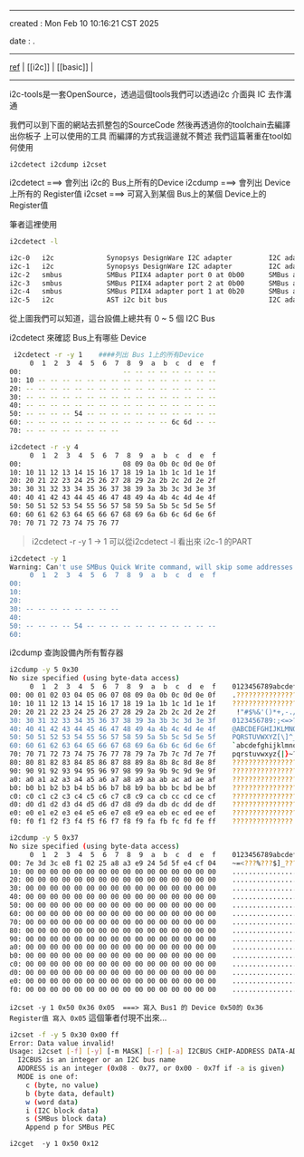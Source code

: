 -------------------------------------------------------------------------------
created	:	Mon Feb 10 10:16:21 CST 2025

date	:	.

-------------------------------------------------------------------------------
[ref](https://b8807053.pixnet.net/blog/post/347698301)
| [[i2c]] | [[basic]] |

-------------------------------------------------------------------------------
i2c-tools是一套OpenSource，透過這個tools我們可以透過i2c 介面與 IC 去作溝通

我們可以到下面的網站去抓整包的SourceCode 然後再透過你的toolchain去編譯出你板子
上可以使用的工具 而編譯的方式我這邊就不贅述 我們這篇著重在tool如何使用

`i2cdetect i2cdump i2cset`

i2cdetect  ===> 會列出 i2c的 Bus上所有的Device
i2cdump   ===> 會列出 Device上所有的 Register值
i2cset       ===> 可寫入到某個 Bus上的某個 Device上的 Register值

筆者這裡使用

```bash			================start================
i2cdetect -l

i2c-0   i2c             Synopsys DesignWare I2C adapter         I2C adapter
i2c-1   i2c             Synopsys DesignWare I2C adapter         I2C adapter
i2c-2   smbus           SMBus PIIX4 adapter port 0 at 0b00      SMBus adapter
i2c-3   smbus           SMBus PIIX4 adapter port 2 at 0b00      SMBus adapter
i2c-4   smbus           SMBus PIIX4 adapter port 1 at 0b20      SMBus adapter
i2c-5   i2c             AST i2c bit bus                         I2C adapter
```
從上圖我們可以知道，這台設備上總共有 0 ~ 5 個 I2C Bus

 i2cdetect 來確認 Bus上有哪些 Device
```bash			================start================
 i2cdetect -r -y 1    ####列出 Bus 1上的所有Device
     0  1  2  3  4  5  6  7  8  9  a  b  c  d  e  f
00:                         -- -- -- -- -- -- -- --
10: 10 -- -- -- -- -- -- -- -- -- -- -- -- -- -- --
20: -- -- -- -- -- -- -- -- -- -- -- -- -- -- -- --
30: -- -- -- -- -- -- -- -- -- -- -- -- -- -- -- --
40: -- -- -- -- -- -- -- -- -- -- -- -- -- -- -- --
50: -- -- -- -- 54 -- -- -- -- -- -- -- -- -- -- --
60: -- -- -- -- -- -- -- -- -- -- -- -- 6c 6d -- --
70: -- -- -- -- -- -- -- --
```
```bash			================start================
i2cdetect -r -y 4
     0  1  2  3  4  5  6  7  8  9  a  b  c  d  e  f
00:                         08 09 0a 0b 0c 0d 0e 0f
10: 10 11 12 13 14 15 16 17 18 19 1a 1b 1c 1d 1e 1f
20: 20 21 22 23 24 25 26 27 28 29 2a 2b 2c 2d 2e 2f
30: 30 31 32 33 34 35 36 37 38 39 3a 3b 3c 3d 3e 3f
40: 40 41 42 43 44 45 46 47 48 49 4a 4b 4c 4d 4e 4f
50: 50 51 52 53 54 55 56 57 58 59 5a 5b 5c 5d 5e 5f
60: 60 61 62 63 64 65 66 67 68 69 6a 6b 6c 6d 6e 6f
70: 70 71 72 73 74 75 76 77
```
> i2cdetect -r -y 1 -> 1 可以從i2cdetect -l 看出來 i2c-1 的PART

```bash			================start================
i2cdetect -y 1
Warning: Can't use SMBus Quick Write command, will skip some addresses
     0  1  2  3  4  5  6  7  8  9  a  b  c  d  e  f
00:
10:
20:
30: -- -- -- -- -- -- -- --
40:
50: -- -- -- -- 54 -- -- -- -- -- -- -- -- -- -- --
60:
```
 i2cdump 查詢設備內所有暫存器
```bash			================start================
i2cdump -y 5 0x30
No size specified (using byte-data access)
     0  1  2  3  4  5  6  7  8  9  a  b  c  d  e  f    0123456789abcdef
00: 00 01 02 03 04 05 06 07 08 09 0a 0b 0c 0d 0e 0f    .???????????????
10: 10 11 12 13 14 15 16 17 18 19 1a 1b 1c 1d 1e 1f    ????????????????
20: 20 21 22 23 24 25 26 27 28 29 2a 2b 2c 2d 2e 2f     !"#$%&'()*+,-./
30: 30 31 32 33 34 35 36 37 38 39 3a 3b 3c 3d 3e 3f    0123456789:;<=>?
40: 40 41 42 43 44 45 46 47 48 49 4a 4b 4c 4d 4e 4f    @ABCDEFGHIJKLMNO
50: 50 51 52 53 54 55 56 57 58 59 5a 5b 5c 5d 5e 5f    PQRSTUVWXYZ[\]^_
60: 60 61 62 63 64 65 66 67 68 69 6a 6b 6c 6d 6e 6f    `abcdefghijklmno
70: 70 71 72 73 74 75 76 77 78 79 7a 7b 7c 7d 7e 7f    pqrstuvwxyz{|}~?
80: 80 81 82 83 84 85 86 87 88 89 8a 8b 8c 8d 8e 8f    ????????????????
90: 90 91 92 93 94 95 96 97 98 99 9a 9b 9c 9d 9e 9f    ????????????????
a0: a0 a1 a2 a3 a4 a5 a6 a7 a8 a9 aa ab ac ad ae af    ????????????????
b0: b0 b1 b2 b3 b4 b5 b6 b7 b8 b9 ba bb bc bd be bf    ????????????????
c0: c0 c1 c2 c3 c4 c5 c6 c7 c8 c9 ca cb cc cd ce cf    ????????????????
d0: d0 d1 d2 d3 d4 d5 d6 d7 d8 d9 da db dc dd de df    ????????????????
e0: e0 e1 e2 e3 e4 e5 e6 e7 e8 e9 ea eb ec ed ee ef    ????????????????
f0: f0 f1 f2 f3 f4 f5 f6 f7 f8 f9 fa fb fc fd fe ff    ???????????????.
```
```bash			================start================
i2cdump -y 5 0x37
No size specified (using byte-data access)
     0  1  2  3  4  5  6  7  8  9  a  b  c  d  e  f    0123456789abcdef
00: 7e 3d 3c e8 f1 02 25 a8 a3 e9 24 5d 5f e4 cf 04    ~=<???%???$]_???
10: 00 00 00 00 00 00 00 00 00 00 00 00 00 00 00 00    ................
20: 00 00 00 00 00 00 00 00 00 00 00 00 00 00 00 00    ................
30: 00 00 00 00 00 00 00 00 00 00 00 00 00 00 00 00    ................
40: 00 00 00 00 00 00 00 00 00 00 00 00 00 00 00 00    ................
50: 00 00 00 00 00 00 00 00 00 00 00 00 00 00 00 00    ................
60: 00 00 00 00 00 00 00 00 00 00 00 00 00 00 00 00    ................
70: 00 00 00 00 00 00 00 00 00 00 00 00 00 00 00 00    ................
80: 00 00 00 00 00 00 00 00 00 00 00 00 00 00 00 00    ................
90: 00 00 00 00 00 00 00 00 00 00 00 00 00 00 00 00    ................
a0: 00 00 00 00 00 00 00 00 00 00 00 00 00 00 00 00    ................
b0: 00 00 00 00 00 00 00 00 00 00 00 00 00 00 00 00    ................
c0: 00 00 00 00 00 00 00 00 00 00 00 00 00 00 00 00    ................
d0: 00 00 00 00 00 00 00 00 00 00 00 00 00 00 00 00    ................
e0: 00 00 00 00 00 00 00 00 00 00 00 00 00 00 00 00    ................
f0: 00 00 00 00 00 00 00 00 00 00 00 00 00 00 00 00    ................
```

`i2cset -y 1 0x50 0x36 0x05  ===> 寫入 Bus1 的 Device 0x50的 0x36 Register值 寫入 0x05`
這個筆者付現不出來...
```bash			================stqrat================
i2cset -f -y 5 0x30 0x00 ff
Error: Data value invalid!
Usage: i2cset [-f] [-y] [-m MASK] [-r] [-a] I2CBUS CHIP-ADDRESS DATA-ADDRESS [VALUE] ... [MODE]
  I2CBUS is an integer or an I2C bus name
  ADDRESS is an integer (0x08 - 0x77, or 0x00 - 0x7f if -a is given)
  MODE is one of:
    c (byte, no value)
    b (byte data, default)
    w (word data)
    i (I2C block data)
    s (SMBus block data)
    Append p for SMBus PEC
```
`i2cget  -y 1 0x50 0x12`
